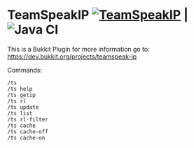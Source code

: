 
TeamSpeakIP [![TeamSpeakIP](https://api.travis-ci.org/T0biii/TeamSpeakIp.svg)](https://travis-ci.org/T0biii/TeamSpeakIp) | ![Java CI](https://github.com/T0biii/TeamSpeakIp/workflows/Java%20CI/badge.svg)
===========

This is a Bukkit Plugin for more information go to:
https://dev.bukkit.org/projects/teamspeak-ip


Commands:
```
/ts
/ts help
/ts getip
/ts rl
/ts update
/ts list
/ts rl-filter
/ts cache
/ts cache-off
/ts cache-on
```

